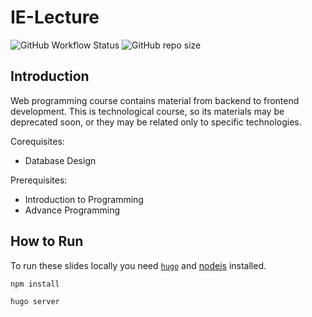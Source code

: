 # IE-Lecture

![GitHub Workflow Status](https://img.shields.io/github/actions/workflow/status/1995parham-teaching/ie-lecture/github-pages.yml?label=gh-pages&logo=github&style=flat-square&branch=main)
![GitHub repo size](https://img.shields.io/github/repo-size/1995parham-teaching/ie-lecture?style=flat-square)

## Introduction

Web programming course contains material from backend to frontend development.
This is technological course, so its materials may be deprecated soon, or they may be related only to specific technologies.

Corequisites:

- Database Design

Prerequisites:

- Introduction to Programming
- Advance Programming

## How to Run

To run these slides locally you need [`hugo`](https://gohugo.io) and [nodejs](https://nodejs.dev/en/) installed.

```bash
npm install

hugo server
```
